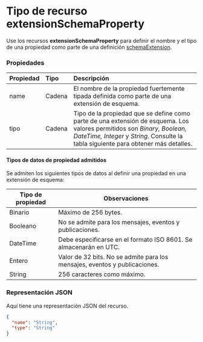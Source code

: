 # <a name="extensionschemaproperty-resource-type"></a>Tipo de recurso extensionSchemaProperty

Use los recursos **extensionSchemaProperty** para definir el nombre y el tipo de una propiedad como parte de una definición [schemaExtension](schemaextension.md).


### <a name="properties"></a>Propiedades
| Propiedad       | Tipo    |Descripción|
|:---------------|:--------|:----------|
|name|Cadena| El nombre de la propiedad fuertemente tipada definida como parte de una extensión de esquema.|
|tipo|Cadena| Tipo de la propiedad que se define como parte de una extensión de esquema.  Los valores permitidos son *Binary, Boolean, DateTime, Integer* y *String*.  Consulte la tabla siguiente para obtener más detalles.|

#### <a name="supported-property-data-types"></a>Tipos de datos de propiedad admitidos 
Se admiten los siguientes tipos de datos al definir una propiedad en una extensión de esquema:

| Tipo de propiedad | Observaciones |
|-------------|------------|
| Binario | Máximo de 256 bytes. |
| Booleano | No se admite para los mensajes, eventos y publicaciones. |
| DateTime | Debe especificarse en el formato ISO 8601. Se almacenarán en UTC. |
| Entero | Valor de 32 bits. No se admite para los mensajes, eventos y publicaciones. |
| String | 256 caracteres como máximo. |

### <a name="json-representation"></a>Representación JSON

Aquí tiene una representación JSON del recurso.

<!-- {
  "blockType": "resource",
  "optionalProperties": [

  ],
  "@odata.type": "microsoft.graph.extensionSchemaProperty"
}-->

```json
{
  "name": "String",
  "type": "String"
}

```

<!-- uuid: 8fcb5dbc-d5aa-4681-8e31-b001d5168d79
2015-10-25 14:57:30 UTC -->
<!-- {
  "type": "#page.annotation",
  "description": "extensionSchemaProperty resource",
  "keywords": "",
  "section": "documentation",
  "tocPath": ""
}-->